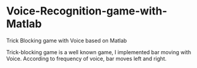 # Voice-Recognition-game-with-Matlab
Trick Blocking game with Voice based on Matlab

Trick-blocking game is a well known game, I implemented bar moving with Voice.
According to frequency of voice, bar moves left and right.
